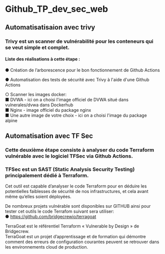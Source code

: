 # Github_TP_dev_sec_web

## Automatisatisaion avec trivy 

### Trivy est un scanner de vulnérabilité pour les conteneurs qui se veut simple et complet.
#### Liste des réalisations à cette étape : 

● Création de l’arborescence pour le bon fonctionnement de Github Actions

● Automatisation des tests de sécurité avec Trivy à l'aide d'une Github Actions

○ Scanner les images docker:  
■ DVWA  - ici on a choisi l'image officiel de DVWA situé dans vulnerales/dvwa dans Dockerhub  
■ Nginx  - image officiel du package nginx  
■ Une autre image de votre choix  - ici on a choisi l'image du package alpine   

## Automatisation avec TF Sec  

### Cette  deuxième étape consiste à analyser du code Terraform vulnérable avec le logiciel TFSec via Github Actions.  
### TFSec est un SAST (Static Analysis Security Testing) principalement dédié à Terraform.  
Cet outil est capable d’analyser le code Terraform pour en déduire les potentielles faiblesses de sécurité de nos infrastructures, et cela avant même qu’elles soient déployées.  

De nombreux projets vulnérable sont disponibles sur GITHUB ainsi pour tester cet outils le code Terrafom suivant sera utiliser:  
● https://github.com/bridgecrewio/terragoat  

TerraGoat est le référentiel Terraform « Vulnerable by Design » de Bridgecrew.  
TerraGoat est un projet d’apprentissage et de formation qui démontre comment des erreurs de configuration courantes peuvent se retrouver dans les environnements cloud de production.  




